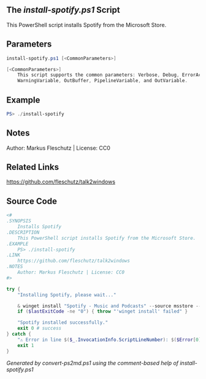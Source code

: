 ## The *install-spotify.ps1* Script

This PowerShell script installs Spotify from the Microsoft Store.

## Parameters
```powershell
install-spotify.ps1 [<CommonParameters>]

[<CommonParameters>]
    This script supports the common parameters: Verbose, Debug, ErrorAction, ErrorVariable, WarningAction, 
    WarningVariable, OutBuffer, PipelineVariable, and OutVariable.
```

## Example
```powershell
PS> ./install-spotify

```

## Notes
Author: Markus Fleschutz | License: CC0

## Related Links
https://github.com/fleschutz/talk2windows

## Source Code
```powershell
<#
.SYNOPSIS
	Installs Spotify
.DESCRIPTION
	This PowerShell script installs Spotify from the Microsoft Store.
.EXAMPLE
	PS> ./install-spotify
.LINK
	https://github.com/fleschutz/talk2windows
.NOTES
	Author: Markus Fleschutz | License: CC0
#>

try {
	"Installing Spotify, please wait..."

	& winget install "Spotify - Music and Podcasts" --source msstore --accept-package-agreements --accept-source-agreements
	if ($lastExitCode -ne "0") { throw "'winget install' failed" }

	"Spotify installed successfully."
	exit 0 # success
} catch {
	"⚠️ Error in line $($_.InvocationInfo.ScriptLineNumber): $($Error[0])"
	exit 1
}
```

*Generated by convert-ps2md.ps1 using the comment-based help of install-spotify.ps1*
